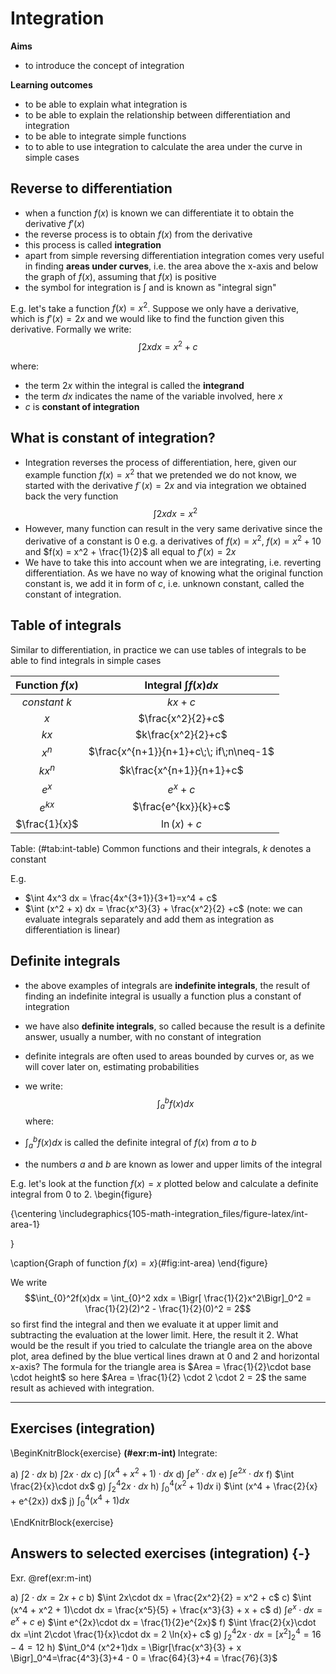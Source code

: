 # Integration

**Aims**

- to introduce the concept of integration

**Learning outcomes**

- to be able to explain what integration is
- to be able to explain the relationship between differentiation and integration
- to be able to integrate simple functions
- to to able to use integration to calculate the area under the curve in simple cases

## Reverse to differentiation
- when a function $f(x)$ is known we can differentiate it to obtain the derivative $f'(x)$
- the reverse process is to obtain $f(x)$ from the derivative
- this process is called **integration**
- apart from simple reversing differentiation integration comes very useful in finding **areas under curves**, i.e. the area above the x-axis and below the graph of $f(x)$, assuming that $f(x)$ is positive
- the symbol for integration is $\int$ and is known as "integral sign" 

E.g. let's take a function $f(x) = x^2$. Suppose we only have a derivative, which is $f'(x) = 2x$ and we would like to find the function given this derivative. Formally we write: $$\int 2x dx = x^2 +c$$

where:

- the term $2x$ within the integral is called the **integrand** 
- the term $dx$ indicates the name of the variable involved, here $x$
- $c$ is **constant of integration**

## What is constant of integration? 

- Integration reverses the process of differentiation, here, given our example function $f(x) = x^2$ that we pretended we do not know, we started with the derivative $f´(x) = 2x$ and via integration we obtained back the very function $$\int 2x dx = x^2$$
- However, many function can result in the very same derivative since the derivative of a constant is 0 e.g. a derivatives of $f(x) = x^2$, $f(x) = x^2 + 10$ and $f(x) = x^2 + \frac{1}{2}$ all equal to $f'(x) = 2x$ 
- We have to take this into account when we are integrating, i.e. reverting differentiation. As we have no way of knowing what the original function constant is, we add it in form of $c$, i.e. unknown constant, called the constant of integration. 

## Table of integrals
Similar to differentiation, in practice we can use tables of integrals to be able to find integrals in simple cases

|Function $f(x)$ | Integral $\int f(x) dx$ |
| :-----------: | :-----------: |
|$constant\:k$ | $kx + c$|
|$x$ | $\frac{x^2}{2}+c$|
|$kx$ | $k\frac{x^2}{2}+c$|
|$x^n$ | $\frac{x^{n+1}}{n+1}+c\;\; if\;n\neq-1$|
|$kx^n$ | $k\frac{x^{n+1}}{n+1}+c$|
|$e^x$ | $e^x+c$|
|$e^{kx}$ | $\frac{e^{kx}}{k}+c$|
|$\frac{1}{x}$ | $\ln(x)+c$|
Table: (\#tab:int-table) Common functions and their integrals, $k$ denotes a constant

E.g. 

- $\int 4x^3 dx = \frac{4x^{3+1}}{3+1}=x^4 + c$
- $\int (x^2 + x) dx = \frac{x^3}{3} + \frac{x^2}{2} +c$ (note: we can evaluate integrals separately and add them as integration as differentiation is linear)

## Definite integrals
- the above examples of integrals are **indefinite integrals**, the result of finding an indefinite integral is usually a function plus a constant of integration
- we have also **definite integrals**, so called because the result is a definite answer, usually a number, with no constant of integration
- definite integrals are often used to areas bounded by curves or, as we will cover later on, estimating probabilities
- we write: $$\int_{a}^bf(x)dx$$ where:

- $\int_{a}^bf(x)dx$ is called the definite integral of $f(x)$ from $a$ to $b$
- the numbers $a$ and $b$ are known as lower and upper limits of the integral

E.g. let's look at the function $f(x) = x$ plotted below and calculate a definite integral from $0$ to $2$. 
\begin{figure}

{\centering \includegraphics{105-math-integration_files/figure-latex/int-area-1} 

}

\caption{Graph of function $f(x) = x$}(\#fig:int-area)
\end{figure}

We write $$\int_{0}^2f(x)dx = \int_{0}^2 xdx =  \Bigr[ \frac{1}{2}x^2\Bigr]_0^2 = \frac{1}{2}(2)^2 - \frac{1}{2}(0)^2 = 2$$ so first find the integral and then we evaluate it at upper limit and subtracting the evaluation at the lower limit. Here, the result it 2. What would be the result if you tried to calculate the triangle area on the above plot, area defined by the blue vertical lines drawn at 0 and 2 and horizontal x-axis? The formula for the triangle area is $Area = \frac{1}{2}\cdot base \cdot height$ so here $Area = \frac{1}{2} \cdot 2 \cdot 2 = 2$ the same result as achieved with integration. 


-------

## Exercises (integration)

\BeginKnitrBlock{exercise}
<span class="exercise" id="exr:m-int"><strong>(\#exr:m-int) </strong></span>
Integrate:
  
a) $\int 2 \cdot dx$
b) $\int 2x\cdot dx$
c) $\int (x^4 + x^2 + 1)\cdot dx$
d) $\int e^x\cdot dx$
e) $\int e^{2x}\cdot dx$
f) $\int \frac{2}{x}\cdot dx$
g) $\int_2^4 2x\cdot dx$
h) $\int_0^4 (x^2+1)dx$
i) $\int (x^4 + \frac{2}{x} + e^{2x}) dx$
j) $\int_0^4 (x^4+1) dx$

\EndKnitrBlock{exercise}

## Answers to selected exercises (integration) {-}

Exr. \@ref(exr:m-int)

a) $\int 2 \cdot dx = 2x +c$
b) $\int 2x\cdot dx = \frac{2x^2}{2} = x^2 + c$
c) $\int (x^4 + x^2 + 1)\cdot dx = \frac{x^5}{5} + \frac{x^3}{3} + x + c$
d) $\int e^x\cdot dx = e^x + c$
e) $\int e^{2x}\cdot dx = \frac{1}{2}e^{2x}$
f) $\int \frac{2}{x}\cdot dx =\int 2\cdot \frac{1}{x}\cdot dx = 2 \ln{x}+ c$
g) $\int_2^4 2x\cdot dx = \Bigr[x^2\Bigr]_2^4 = 16 - 4 = 12$
h) $\int_0^4 (x^2+1)dx = \Bigr[\frac{x^3}{3} + x \Bigr]_0^4=\frac{4^3}{3}+4 - 0 = \frac{64}{3}+4 = \frac{76}{3}$
<!-- i) $\int x^4 + \frac{2}{x} + e^{2x}\cdot dx$ -->
<!-- j) $\int_0^4 x^4+1\cdot dx$ -->





